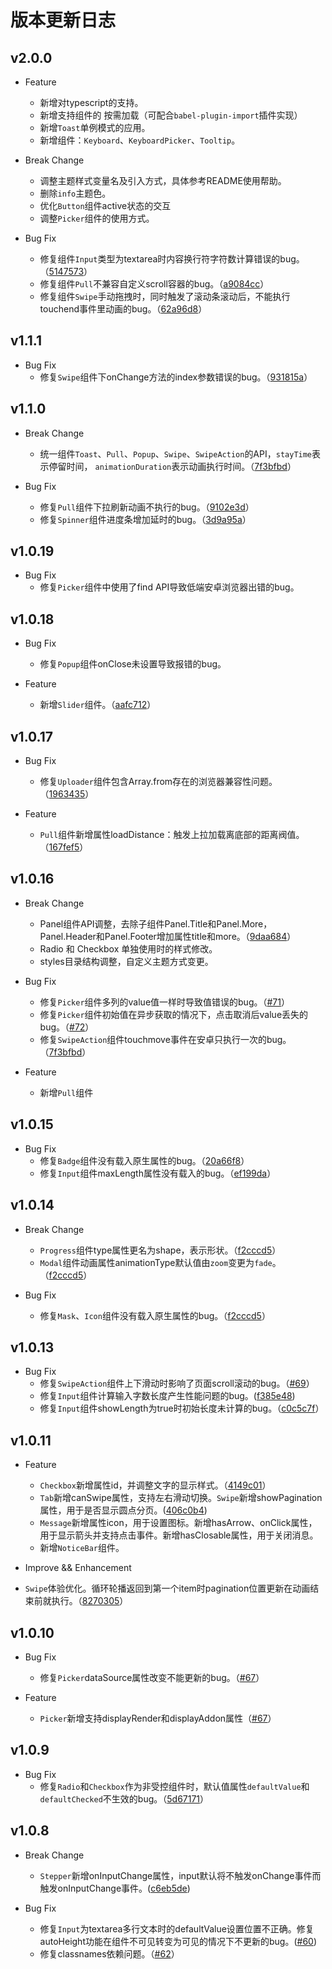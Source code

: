 # 版本更新日志 


## v2.0.0
- Feature
  - 新增对typescript的支持。
  - 新增支持组件的 按需加载（可配合`babel-plugin-import`插件实现）
  - 新增`Toast`单例模式的应用。
  - 新增组件：`Keyboard`、`KeyboardPicker`、`Tooltip`。

- Break Change
  - 调整主题样式变量名及引入方式，具体参考README使用帮助。
  - 删除`info`主题色。
  - 优化`Button`组件active状态的交互
  - 调整`Picker`组件的使用方式。

- Bug Fix
  - 修复组件`Input`类型为textarea时内容换行符字符数计算错误的bug。（[5147573](https://github.com/ZhonganTechENG/zarm/commit/51475737dd8a17d499492c093568a647bbd28f2a)）
  - 修复组件`Pull`不兼容自定义scroll容器的bug。（[a9084cc](https://github.com/ZhonganTechENG/zarm/commit/a9084cc0eba7b92cff7eb712e77ee43bf597f887)）
  - 修复组件`Swipe`手动拖拽时，同时触发了滚动条滚动后，不能执行touchend事件里动画的bug。（[62a96d8](https://github.com/ZhonganTechENG/zarm/commit/62a96d8089f9d0f015d642f24077aaef585aa278)）


## v1.1.1
- Bug Fix
  - 修复`Swipe`组件下onChange方法的index参数错误的bug。（[931815a](https://github.com/ZhonganTechENG/zarm/commit/931815ab28fb0f1286bd0487b4df0e2897134ad9)）


## v1.1.0
- Break Change
  - 统一组件`Toast`、`Pull`、`Popup`、`Swipe`、`SwipeAction`的API，`stayTime`表示停留时间， `animationDuration`表示动画执行时间。（[7f3bfbd](https://github.com/ZhonganTechENG/zarm/commit/7f3bfbdc30e4355566dad0d7f0c907a262611ca4)）

- Bug Fix
  - 修复`Pull`组件下拉刷新动画不执行的bug。（[9102e3d](https://github.com/ZhonganTechENG/zarm/commit/9102e3d57e7906364ff07a02d314f448f625e290)）
  - 修复`Spinner`组件进度条增加延时的bug。（[3d9a95a](https://github.com/ZhonganTechENG/zarm/commit/3d9a95ae77451752c62ce04aeb0eabfbd5841888)）


## v1.0.19
- Bug Fix
  - 修复`Picker`组件中使用了find API导致低端安卓浏览器出错的bug。


## v1.0.18
- Bug Fix
  - 修复`Popup`组件onClose未设置导致报错的bug。

- Feature
  - 新增`Slider`组件。（[aafc712](https://github.com/ZhonganTechENG/zarm/commit/d46abd9e7aa8bb0f3015e754ca37b785605c54f1)）


## v1.0.17
- Bug Fix
  - 修复`Uploader`组件包含Array.from存在的浏览器兼容性问题。（[1963435](https://github.com/ZhonganTechENG/zarm/commit/8dca8a23b446c38d68e6da94d26b033417f644ff)）

- Feature
  - `Pull`组件新增属性loadDistance：触发上拉加载离底部的距离阀值。（[167fef5](https://github.com/ZhonganTechENG/zarm/commit/196343524ad78d1929006a0eb7bbe58bd2befc66)）


## v1.0.16
- Break Change
  - Panel组件API调整，去除子组件Panel.Title和Panel.More， Panel.Header和Panel.Footer增加属性title和more。（[9daa684](https://github.com/ZhonganTechENG/zarm/commit/7f3bfbdc30e4355566dad0d7f0c907a262611ca4)）
  - Radio 和 Checkbox 单独使用时的样式修改。
  - styles目录结构调整，自定义主题方式变更。

- Bug Fix
  - 修复`Picker`组件多列的value值一样时导致值错误的bug。（[#71](https://github.com/ZhonganTechENG/zarm/pull/71)）
  -  修复`Picker`组件初始值在异步获取的情况下，点击取消后value丢失的bug。（[#72](https://github.com/ZhonganTechENG/zarm/pull/72)）
  - 修复`SwipeAction`组件touchmove事件在安卓只执行一次的bug。（[7f3bfbd](https://github.com/ZhonganTechENG/zarm/commit/8cb0620472523c196ed39523b2793db514f59d55)）

- Feature
  - 新增`Pull`组件


## v1.0.15
- Bug Fix
  - 修复`Badge`组件没有载入原生属性的bug。（[20a66f8](https://github.com/ZhonganTechENG/zarm/commit/32879261a694fe5a09820035217105e7b9fd3154)）
  - 修复`Input`组件maxLength属性没有载入的bug。（[ef199da](https://github.com/ZhonganTechENG/zarm/commit/20a66f854b9d5b997c9ca29291a6a9ef6d54b60d)）


## v1.0.14
- Break Change
  - `Progress`组件type属性更名为shape，表示形状。（[f2cccd5](https://github.com/ZhonganTechENG/zarm/commit/1b87e889e80df8b43ede6c4e07c19a0b1cc20e30)）
  - `Modal`组件动画属性animationType默认值由`zoom`变更为`fade`。（[f2cccd5](https://github.com/ZhonganTechENG/zarm/commit/1b87e889e80df8b43ede6c4e07c19a0b1cc20e30)）

- Bug Fix 
  - 修复`Mask`、`Icon`组件没有载入原生属性的bug。（[f2cccd5](https://github.com/ZhonganTechENG/zarm/commit/1b87e889e80df8b43ede6c4e07c19a0b1cc20e30)）


## v1.0.13
- Bug Fix  
  - 修复`SwipeAction`组件上下滑动时影响了页面scroll滚动的bug。（[#69](https://github.com/ZhonganTechENG/zarm/pull/67)）
  - 修复`Input`组件计算输入字数长度产生性能问题的bug。([f385e48](https://github.com/ZhonganTechENG/zarm/commit/d22c652ef25e63accba306a0d3a58117616a1351))
  - 修复`Input`组件showLength为true时初始长度未计算的bug。（[c0c5c7f](https://github.com/ZhonganTechENG/zarm/commit/64e3bc308fac9347c9d87e4bc47f843e649f9c19)）
    

## v1.0.11
- Feature  
  - `Checkbox`新增属性id，并调整文字的显示样式。（[4149c01](https://github.com/ZhonganTechENG/zarm/commit/b7135ade392d6edfeb70f90b42ee056d0d969dde)）
  - `Tab`新增canSwipe属性，支持左右滑动切换。`Swipe`新增showPagination属性，用于是否显示圆点分页。([406c0b4](https://github.com/ZhonganTechENG/zarm/commit/168ea1944917211614603f0691b5f79337b8ad17))
  - `Message`新增属性icon，用于设置图标。新增hasArrow、onClick属性，用于显示箭头并支持点击事件。新增hasClosable属性，用于关闭消息。
  - 新增`NoticeBar`组件。

-  Improve && Enhancement  
  - `Swipe`体验优化。循环轮播返回到第一个item时pagination位置更新在动画结束前就执行。（[8270305](https://github.com/ZhonganTechENG/zarm/commit/3d8de9671d8d633bd729d4f28ce17d1e1fd4b512)）


## v1.0.10
- Bug Fix
  - 修复`Picker`dataSource属性改变不能更新的bug。（[#67](https://github.com/ZhonganTechENG/zarm/pull/67)）

- Feature
  - `Picker`新增支持displayRender和displayAddon属性（[#67](https://github.com/ZhonganTechENG/zarm/pull/67)）


## v1.0.9
- Bug Fix
  - 修复`Radio`和`Checkbox`作为非受控组件时，默认值属性`defaultValue`和`defaultChecked`不生效的bug。（[5d67171](https://github.com/ZhonganTechENG/zarm/commit/02cf971669be6226fb7e148b13512fdc56832d78)）


## v1.0.8 
- Break Change
  - `Stepper`新增onInputChange属性，input默认将不触发onChange事件而触发onInputChange事件。([c6eb5de](https://github.com/ZhonganTechENG/zarm/commit/c6eb5de9a235942b612d3ea1abd90b62e41bbecf))

- Bug Fix
	- 修复`Input`为textarea多行文本时的defaultValue设置位置不正确。修复autoHeight功能在组件不可见转变为可见的情况下不更新的bug。([#60](https://github.com/ZhonganTechENG/zarm/pull/60))
  - 修复classnames依赖问题。（[#62](https://github.com/ZhonganTechENG/zarm/pull/62)）

